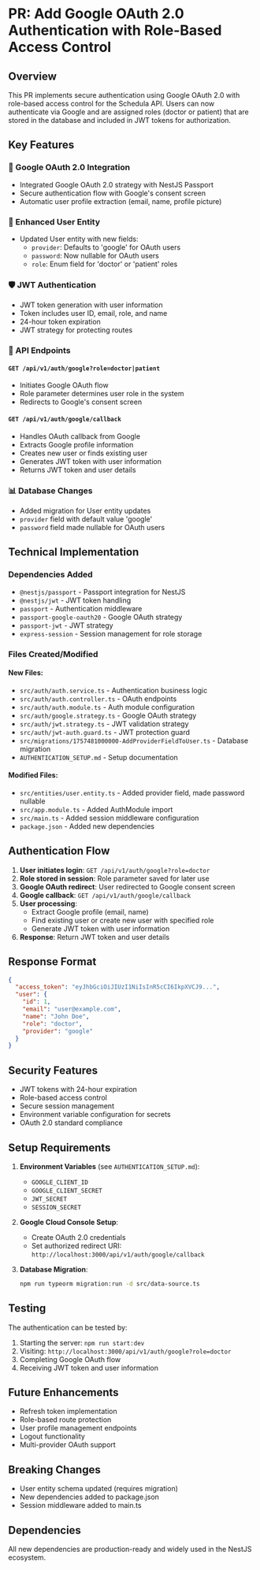 # PR: Add Google OAuth 2.0 Authentication with Role-Based Access Control

## Overview

This PR implements secure authentication using Google OAuth 2.0 with role-based access control for the Schedula API. Users can now authenticate via Google and are assigned roles (doctor or patient) that are stored in the database and included in JWT tokens for authorization.

## Key Features

### 🔐 Google OAuth 2.0 Integration

- Integrated Google OAuth 2.0 strategy with NestJS Passport
- Secure authentication flow with Google's consent screen
- Automatic user profile extraction (email, name, profile picture)

### 👤 Enhanced User Entity

- Updated User entity with new fields:
  - `provider`: Defaults to 'google' for OAuth users
  - `password`: Now nullable for OAuth users
  - `role`: Enum field for 'doctor' or 'patient' roles

### 🛡️ JWT Authentication

- JWT token generation with user information
- Token includes user ID, email, role, and name
- 24-hour token expiration
- JWT strategy for protecting routes

### 🔗 API Endpoints

#### `GET /api/v1/auth/google?role=doctor|patient`

- Initiates Google OAuth flow
- Role parameter determines user role in the system
- Redirects to Google's consent screen

#### `GET /api/v1/auth/google/callback`

- Handles OAuth callback from Google
- Extracts Google profile information
- Creates new user or finds existing user
- Generates JWT token with user information
- Returns JWT token and user details

### 📊 Database Changes

- Added migration for User entity updates
- `provider` field with default value 'google'
- `password` field made nullable for OAuth users

## Technical Implementation

### Dependencies Added

- `@nestjs/passport` - Passport integration for NestJS
- `@nestjs/jwt` - JWT token handling
- `passport` - Authentication middleware
- `passport-google-oauth20` - Google OAuth strategy
- `passport-jwt` - JWT strategy
- `express-session` - Session management for role storage

### Files Created/Modified

#### New Files:

- `src/auth/auth.service.ts` - Authentication business logic
- `src/auth/auth.controller.ts` - OAuth endpoints
- `src/auth/auth.module.ts` - Auth module configuration
- `src/auth/google.strategy.ts` - Google OAuth strategy
- `src/auth/jwt.strategy.ts` - JWT validation strategy
- `src/auth/jwt-auth.guard.ts` - JWT protection guard
- `src/migrations/1757481000000-AddProviderFieldToUser.ts` - Database migration
- `AUTHENTICATION_SETUP.md` - Setup documentation

#### Modified Files:

- `src/entities/user.entity.ts` - Added provider field, made password nullable
- `src/app.module.ts` - Added AuthModule import
- `src/main.ts` - Added session middleware configuration
- `package.json` - Added new dependencies

## Authentication Flow

1. **User initiates login**: `GET /api/v1/auth/google?role=doctor`
2. **Role stored in session**: Role parameter saved for later use
3. **Google OAuth redirect**: User redirected to Google consent screen
4. **Google callback**: `GET /api/v1/auth/google/callback`
5. **User processing**:
   - Extract Google profile (email, name)
   - Find existing user or create new user with specified role
   - Generate JWT token with user information
6. **Response**: Return JWT token and user details

## Response Format

```json
{
  "access_token": "eyJhbGciOiJIUzI1NiIsInR5cCI6IkpXVCJ9...",
  "user": {
    "id": 1,
    "email": "user@example.com",
    "name": "John Doe",
    "role": "doctor",
    "provider": "google"
  }
}
```

## Security Features

- JWT tokens with 24-hour expiration
- Role-based access control
- Secure session management
- Environment variable configuration for secrets
- OAuth 2.0 standard compliance

## Setup Requirements

1. **Environment Variables** (see `AUTHENTICATION_SETUP.md`):
   - `GOOGLE_CLIENT_ID`
   - `GOOGLE_CLIENT_SECRET`
   - `JWT_SECRET`
   - `SESSION_SECRET`

2. **Google Cloud Console Setup**:
   - Create OAuth 2.0 credentials
   - Set authorized redirect URI: `http://localhost:3000/api/v1/auth/google/callback`

3. **Database Migration**:
   ```bash
   npm run typeorm migration:run -d src/data-source.ts
   ```

## Testing

The authentication can be tested by:

1. Starting the server: `npm run start:dev`
2. Visiting: `http://localhost:3000/api/v1/auth/google?role=doctor`
3. Completing Google OAuth flow
4. Receiving JWT token and user information

## Future Enhancements

- Refresh token implementation
- Role-based route protection
- User profile management endpoints
- Logout functionality
- Multi-provider OAuth support

## Breaking Changes

- User entity schema updated (requires migration)
- New dependencies added to package.json
- Session middleware added to main.ts

## Dependencies

All new dependencies are production-ready and widely used in the NestJS ecosystem.
